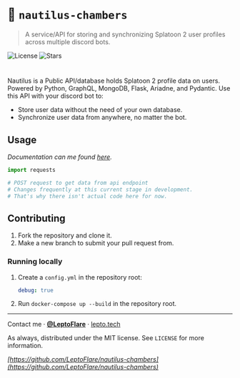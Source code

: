 # :shell: `nautilus-chambers`
> A service/API for storing and synchronizing Splatoon 2 user profiles across multiple discord bots.

![License][license-shield]
![Stars][stars-shield]
# <!-- ![Banner](https://github.com/LeptoFlare/PROJECTNAME/banner.png) -->

Nautilus is a Public API/database holds Splatoon 2 profile data on users. Powered by Python, GraphQL, MongoDB, Flask, Ariadne, and Pydantic. Use this API with your discord bot to:
- Store user data without the need of your own database.
- Synchronize user data from anywhere, no matter the bot.

## Usage <!-- Using the project directly -->
_Documentation can me found [here](https://github.lepto.tech/nautilus-chambers/docs)._
  
```python
import requests

# POST request to get data from api endpoint
# Changes frequently at this current stage in development.
# That's why there isn't actual code here for now.
```

## Contributing <!-- Using the source code -->
1. Fork the repository and clone it.
2. Make a new branch to submit your pull request from.

### Running locally
1. Create a `config.yml` in the repository root:
   ```yml
   debug: true
   ```
2. Run `docker-compose up --build` in the repository root.

---

Contact me · [**@LeptoFlare**](https://github.com/LeptoFlare) · [lepto.tech](https://lepto.tech/)

As always, distributed under the MIT license. See `LICENSE` for more information.

_[https://github.com/LeptoFlare/nautilus-chambers](https://github.com/LeptoFlare/nautilus-chambers)_

<!-- markdown links & imgs -->
[stars-shield]: https://img.shields.io/github/stars/LeptoFlare/nautilus-chambers.svg?style=social
[license-shield]: https://img.shields.io/github/license/LeptoFlare/nautilus-chambers.svg?style=flat
